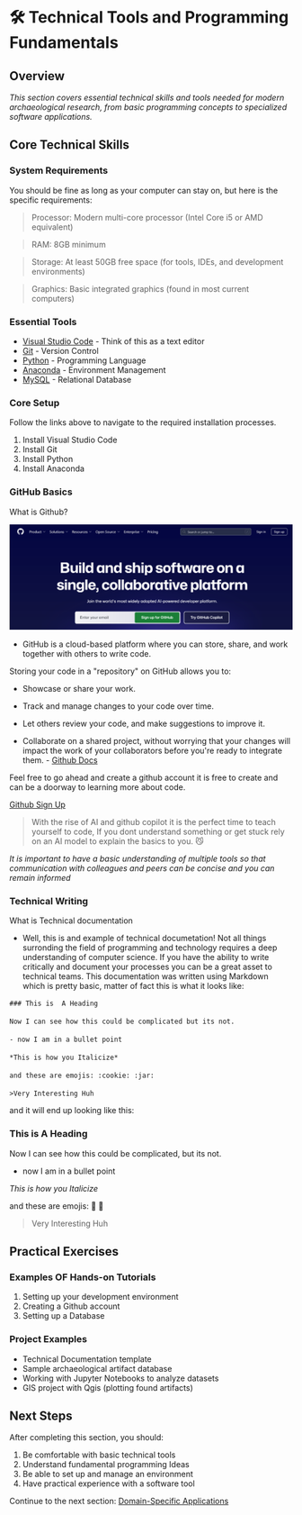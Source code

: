 # 🛠️ Technical Tools and Programming Fundamentals

## Overview

*This section covers essential technical skills and tools needed for modern archaeological research, from basic programming concepts to specialized software applications.*

## Core Technical Skills

### System Requirements 
You should be fine as long as your computer can stay on, but here is the specific requirements:

>Processor: Modern multi-core processor (Intel Core i5 or AMD equivalent)

>RAM: 8GB minimum 

>Storage: At least 50GB free space (for tools, IDEs, and development environments)

>Graphics: Basic integrated graphics (found in most current computers)


### Essential Tools
- [Visual Studio Code](https://code.visualstudio.com/) - Think of this as a text editor
- [Git](https://git-scm.com/downloads) - Version Control
- [Python](http://python.org/) - Programming Language
- [Anaconda](https://www.anaconda.com/docs/tools/working-with-conda/ide-tutorials/vscode) - Environment Management
- [MySQL](https://www.mysql.com/) - Relational Database
###  Core Setup
Follow the links above to navigate to the required installation processes.

1. Install Visual Studio Code
2. Install Git
3. Install Python
4. Install Anaconda


### GitHub Basics

What is Github?

![Github](assets/githubLandingPage.png)

- GitHub is a cloud-based platform where you can store, share, and work together with others to write code.

Storing your code in a "repository" on GitHub allows you to:

- Showcase or share your work.
    
- Track and manage changes to your code over time.
    
- Let others review your code, and make suggestions to improve it.
    
- Collaborate on a shared project, without worrying that your changes will impact the work of your collaborators before you're ready to integrate them. - [Github Docs](https://docs.github.com/en/get-started/start-your-journey/about-github-and-git)

Feel free to go ahead and create a github account it is free to create and can be a doorway to learning more about code.

[Github Sign Up](https://github.com/)

> With the rise of AI and github copilot it is the perfect time to teach yourself to code, If you dont understand something or get stuck rely on an AI model to explain the basics to you. :smirk_cat:

*It is important to have a basic understanding of multiple tools so that communication with colleagues and peers can be concise and you can remain informed* 

### Technical Writing

What is Technical documentation

- Well, this is and example of technical documetation! Not all things surronding the field of programming and technology requires a deep understanding of computer science. If you have the ability to write critically and document your processes you can be a great asset to technical teams. This documentation was written using Markdown which is pretty basic, matter of fact this is what it looks like: 

```
### This is  A Heading 

Now I can see how this could be complicated but its not.

- now I am in a bullet point 

*This is how you Italicize*

and these are emojis: :cookie: :jar:

>Very Interesting Huh 

```
and it will end up looking like this: 

### This is A Heading 

Now I can see how this could be complicated, but its not.

- now I am in a bullet point 

*This is how you Italicize*

and these are emojis: :cookie: :jar:

>Very Interesting Huh 




## Practical Exercises

### Examples OF Hands-on Tutorials
1. Setting up your development environment
2. Creating a Github account
3. Setting up a Database 

### Project Examples
- Technical Documentation template
- Sample archaeological artifact database 
- Working with Jupyter Notebooks to analyze datasets
- GIS project with Qgis (plotting found artifacts)


## Next Steps

After completing this section, you should:
1. Be comfortable with basic technical tools
2. Understand fundamental programming Ideas
3. Be able to set up and manage an environment
4. Have practical experience with a software tool

Continue to the next section: [Domain-Specific Applications](../students/domain-applications.md) 